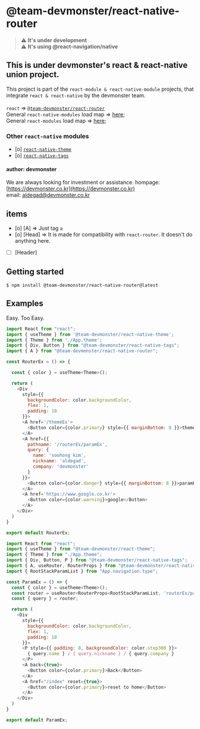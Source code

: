 # @team-devmonster/react-native-router

> :warning: **It's under development**<br>
> :warning: **It's using @react-navigation/native**

## This is under devmonster's react & react-native union project.

This project is part of the `react-module & react-native-module` projects, that integrate `react & react-native` by the devmonster team.<br><br>
`react` => [`@team-devmonster/react-router`](https://www.npmjs.com/package/@team-devmonster/react-router)<br>
General `react-native-modules` load map => [here](https://github.com/team-devmonster/react-native-modules);<br>
General `react-modules` load map => [here](https://github.com/team-devmonster/react-modules);

### Other `react-native` modules

- [o] [`react-native-theme`](https://www.npmjs.com/package/@team-devmonster/react-native-theme)
- [o] [`react-native-tags`](https://www.npmjs.com/package/@team-devmonster/react-native-tags)

#### author: devmonster

We are always looking for investment or assistance.
hompage: [https://devmonster.co.kr](https://devmonster.co.kr)<br>
email: [aldegad@devmonster.co.kr](mailto:aldegad@devmonster.co.kr)



## items

- [o] [A] => Just tag `a`
- [o] [Head] => It is made for compatibility with `react-router`. It doesn't do anything here.
- [ ] [Header]


## Getting started

`$ npm install @team-devmonster/react-native-router@latest`


## Examples

Easy. Too Easy.

```javascript
import React from "react";
import { useTheme } from '@team-devmonster/react-native-theme';
import { Theme } from './App.theme';
import { Div, Button } from "@team-devmonster/react-native-tags";
import { A } from "@team-devmonster/react-native-router";

const RouterEx = () => {

  const { color } = useTheme<Theme>();

  return (
    <Div
      style={{
        backgroundColor: color.backgroundColor,
        flex: 1,
        padding: 18
      }}>
      <A href='/themeEx'>
        <Button color={color.primary} style={{ marginBottom: 8 }}>themeEx</Button>
      </A>
      <A href={{
        pathname: '/routerEx/paramEx',
        query: {
          name: 'soohong kim',
          nickname: 'aldegad',
          company: 'devmonster'
        }
      }}>
        <Button color={color.danger} style={{ marginBottom: 8 }}>paramEx</Button>
      </A>
      <A href='https://www.google.co.kr'>
        <Button color={color.warning}>google</Button>
      </A>
    </Div>
  )
}

export default RouterEx;
```

```javascript
import React from "react";
import { useTheme } from "@team-devmonster/react-theme";
import { Theme } from "./App.theme";
import { Div, Button, P } from "@team-devmonster/react-native-tags";
import { A, useRouter, RouterProps } from "@team-devmonster/react-native-router";
import { RootStackParamList } from "App.navigation.type";

const ParamEx = () => {
  const { color } = useTheme<Theme>();
  const router = useRouter<RouterProps<RootStackParamList, 'routerEx/paramEx'>>();
  const { query } = router;

  return (
    <Div
      style={{
        backgroundColor: color.backgroundColor,
        flex: 1,
        padding: 18
      }}>
      <P style={{ padding: 8, backgroundColor: color.step300 }}>
        { query.name } / { query.nickname } / { query.company }
      </P>
      <A back={true}>
        <Button color={color.primary}>Back</Button>
      </A>
      <A href="/index" reset={true}>
        <Button color={color.primary}>reset to home</Button>
      </A>
    </Div>
  )
}

export default ParamEx;
```